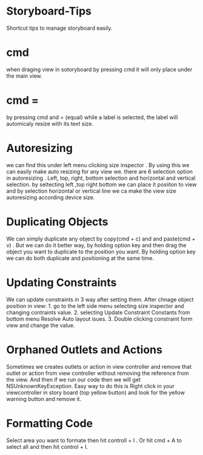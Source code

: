 # Storyboard-Tips
Shortcut tips to manage storyboard easily.


# cmd 
when draging view in sotoryboard by pressing cmd it will only place under the main view. 

# cmd = 
by pressing cmd and = (equal) while a label is selected, the label will automicaly resize with its text size.  

# Autoresizing 
we can find this under left menu clicking size inspector . By using this we can easily make auto resizing for any view we. there are 6 selection option in autoresizing . Left, top, right, bottom selection and horizontal and vertical selection. by seltecting left ,top right bottom we can place it posiiton to view and by selection horizontal or vertical line we ca make the view size autoresizing according device size. 

# Duplicating Objects
We can simply duplicate any object by copy(cmd + c) and and paste(cmd + v) . But we can do it better way, by holding option key and then drag the object you want to duplicate to the position you want. By holding option key we can do both duplicate and positioning at the same time. 

# Updating Constraints 
We can update constraints in 3 way after setting them. After chnage object position in view: 
    1.  go to the left side menu selecting size inspector and changing contraints value. 
    2.  selecting Update Constraint Constants from bottom menu Resolve Auto layout isues. 
    3.  Double clicking constraint form view and change the value.
    
# Orphaned Outlets and Actions 
Sometimes we creates outlets or action in view controller and remove that outlet or action from view controller without removing the reference from the view.  And then if we run our code then we will get NSUnknownKeyException. Easy way to do this is Right click in your viewcontroller in story board (top yellow button) and look for the yellow warning button and remove it. 

# Formatting Code
Select area you want to formate then hit controll + I . Or hit cmd + A to select all and then hit control + I.
